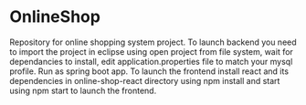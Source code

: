 # OnlineShop
Repository for online shopping system project.
To launch backend you need to import the project in eclipse using open project from file system, wait for dependancies to install, edit application.properties file to match your mysql profile.
Run as spring boot app.
To launch the frontend  install react and its dependencies in  online-shop-react directory using npm install and start using npm start to launch the frontend.



